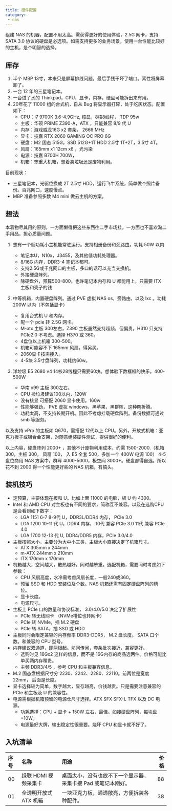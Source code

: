```yaml
---
title: 硬件配置
category: 
 - nas
---
```


组建 NAS 的机器，配置不用太高。需获得更好的使用体验，2.5G 网卡，支持 SATA 3.0 协议的硬盘是必选项。如需支持更多的业务场景，使用一台性能比较好的主机，是个明智的选择。

<!-- more -->

## 库存

1. 半个 MBP 13寸，本来只是屏幕排线问题，最后手残干坏了端口。索性将屏幕卸了。
2. 一台 12 年的三星笔记本。
3. 一台进了水的 Thinkpad，CPU，显卡，内存，硬盘可能拆出来有用。
4. 20年花了 11000 组的台式机，自从 Bug 将显示器打碎，处于吃灰状态。配置如下：
    - CPU：i7 9700K 3.6-4.9GHz, 核显，8核8线程， TDP 95w
    - 主板：华硕 PRIME Z390-A，ATX ，只能兼容 8/9 代 U
    - 内存：游戏威龙16G x2 套条， 2666 MHz
    - 显卡：技嘉 RTX 2060 GAMING OC PRO 6G
    - 硬盘：M2 固态 515G，SSD 512G+1T HDD 2.5寸 1T+2T，3.5寸 4T。
    - 风扇：165mm x1 12cm x6 ，光污染
    - 电源：技嘉 B700H 700W，
    - 机箱：笨重大机箱，想着卖垃圾还是废物利用。

目前现状：
- 三星笔记本，光驱位换成 2T 2.5寸 HDD，运行飞牛系统，简单做个照片备份。百兆网口，速度慢点。
- MBP 准备参照多数 M4 mini 做云主机的方案。

## 想法

本着物尽其用的原则，一方面懒得把这些东西往二手市场挂，一方面也不喜欢淘二手用品，担心质量问题。

1. 想有一个低功耗小主机能常驻运行。支持相册备份和旁路由。功耗 50W 以内
    - 笔记本U，N10x，J3455，及其他低功耗处理器。
    - 8/16G 内存，DDR3-4 笔记本都可。
    - 支持2.5G或千兆网口的主板，多口的话可以充当交换机。
    - 外接硬盘阵列。
    - 除硬盘外，预算500-800。也许笔记本内存和 U 都能用上，只需要 ITX 主板和壳子的钱

2. 中等机箱，内置硬盘阵列。通过 PVE 虚拟 NAS os，旁路由，以及 lxc 。功耗 200W 以内（不包括显卡）
    - 复用台式机 U 和内存。
    - 配一个 pcie 转 2.5G 网卡。
    - M-atx 主板 300左右，Z390 主板虽然支持超频，但偏贵。H310 只支持 PCIe2.0 不考虑。选择 H370 或 360。
    - 4盘位以上机箱 300-500。
    - 机箱可能容不下 165mm 风扇，得另买。
    - 2060显卡按需接入。
    - 4-5块 3.5寸盘阵列，功耗约60w。

3. 洋垃圾 E5 2680 v4 14核28线程只需要60块。想体验下数框框的快乐。400-500W
    - 华南 x99 主板 300左右。
    - CPU 捡垃圾建议100以内，120W
    - 没有核显 可搭配 2060 显卡使用。160w
    - 性能够强劲， PVE 虚拟 windows，黑苹果，黑群晖，这种瞎折腾。
    - 功耗太高，不支持长期开机。因此不考虑挂载硬盘阵列。备份数据可通过 smb 等服务。

以及支持 vPro 的主板如 Q670，需搭配 12代以上 CPU。另外，开放式机箱：亚克力板子或铝合金支架，对随意组装硬件测试，提供很好的便利。

以上内容，硬盘阵列 2000+ ，其他不计废物利用成本，约需 1500-2000.（机箱 300，主板 300， 风扇 100， 入 E5 全套 500，多加一个 400W 电源 100）
4-5 盘位商用 NAS 方案中，群晖 4000-5000，极空间 3000+。硬盘都得自选。所以花不到 2000 得一个性能更好些的 NAS 机箱，有搞头。

## 装机技巧

- 定预算，主要体现在板和 U。比如上面 11000 的电脑，板 U 约 4300。
- Intel 和 AMD CPU 对主板也有不同的要求，简称互不兼容。以及在选购CPU是会看到如下数字：
    - LGA 1151 6-7 8-9代 U，DDR3L/DDR4 内存， PCIe 3.0
    - LGA 1200 10-11 代 U，DDR4 内存， 10代 兼容 PCIe 3.0 11代 兼容 PCIe 4.0
    - LGA 1700 12-13 代 U, DDR4/DDR5 内存，PCIe 3.0/4.0
- 主板按照大小，主要分为大中小三类，主板大小直接决定了机箱尺寸。
    - ATX 305mm x 244mm
    - m-ATX 244mm x 210mm
    - ITX 170mm x 170mm
- 机箱越大，空间越大，散热越好。同时越笨重。选配机箱，需要同时考虑如下参数：
    - CPU 风扇高度，水冷需考虑风扇长度，一般240或360。
    - 预留 SSD 和 HDD 安装位及个数。NAS 机箱还需有固定硬盘阵列的槽位。
    - 显卡长度。
    - 电源尺寸。
- 主板上 PCIe 口的数量和协议标准， 3.0/4.0/5.0 决定了扩展性
    - PCIe 转无线网卡 （NVMe槽位也转网卡）
    - PCIe 转 NVMe，插 M.2 硬盘
    - PCIe 转 SATA，插 SSD 或 HDD
- 主板同时会限定兼容的内存频率 DDR3-DDR5， M.2 盘长度。 SATA 口个数。和兼容的 CPU 型号。
- 内存建议双通道，即两根起。坊间传闻，套条批次接近，兼容更好。
    - 选购时见 16Gx2 这样的信息，而不是 16G内存的商品选两件。价格可能比单买两内存稍贵。
    - 主频 DDR3/4/5 ，参考 CPU 和主板兼容信息。
- M.2 固态盘根据尺寸分 2230、2242、2280、22110。前两位是宽度 22mm， 后面是长度。
- 显卡选择较为简单，数字越大，显存越高，价钱越贵。只是需要注意兼容的 PCIe 和主板及 U 的兼容性。
- 电源需根据机箱预留的电源仓尺寸选择。ATX SFX SFX-L TFX 以及 DC 电源。
    - 功耗选择：CPU + 显卡 + 150W 左右，最佳。如接硬盘阵列，每块盘 +10W。 
    - 电源最好大牌，输出稳定性很重要。烧坏 CPU 和显卡就不好了。

## 入坑清单

|序号|名称|用途|价格|
|:---|:---|:----|--:|
|00|绿联 HDMI 视频采集卡|桌面太小，没有也放不下一个显示器，采集卡接 Pad 或笔记本刚好。|88|
|01|全透明开放式 ATX 机箱|一块亚克力板，通透敞亮，方便拆装各种配件。|38|